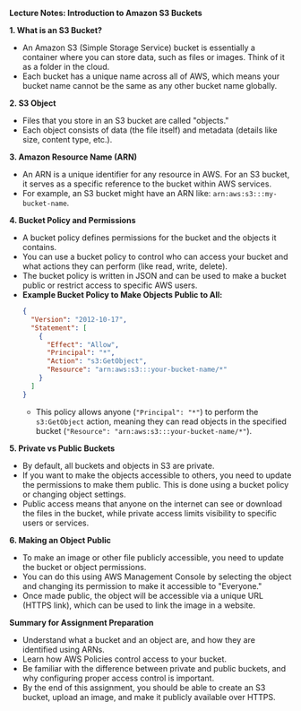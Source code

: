 **Lecture Notes: Introduction to Amazon S3 Buckets**

**1. What is an S3 Bucket?**
   - An Amazon S3 (Simple Storage Service) bucket is essentially a container where you can store data, such as files or images. Think of it as a folder in the cloud.
   - Each bucket has a unique name across all of AWS, which means your bucket name cannot be the same as any other bucket name globally.

**2. S3 Object**
   - Files that you store in an S3 bucket are called "objects."
   - Each object consists of data (the file itself) and metadata (details like size, content type, etc.).

**3. Amazon Resource Name (ARN)**
   - An ARN is a unique identifier for any resource in AWS. For an S3 bucket, it serves as a specific reference to the bucket within AWS services.
   - For example, an S3 bucket might have an ARN like: `arn:aws:s3:::my-bucket-name`.

**4. Bucket Policy and Permissions**
   - A bucket policy defines permissions for the bucket and the objects it contains.
   - You can use a bucket policy to control who can access your bucket and what actions they can perform (like read, write, delete).
   - The bucket policy is written in JSON and can be used to make a bucket public or restrict access to specific AWS users.
   - **Example Bucket Policy to Make Objects Public to All:**
     ```json
     {
       "Version": "2012-10-17",
       "Statement": [
         {
           "Effect": "Allow",
           "Principal": "*",
           "Action": "s3:GetObject",
           "Resource": "arn:aws:s3:::your-bucket-name/*"
         }
       ]
     }
     ```
     - This policy allows anyone (`"Principal": "*"`) to perform the `s3:GetObject` action, meaning they can read objects in the specified bucket (`"Resource": "arn:aws:s3:::your-bucket-name/*"`).

**5. Private vs Public Buckets**
   - By default, all buckets and objects in S3 are private.
   - If you want to make the objects accessible to others, you need to update the permissions to make them public. This is done using a bucket policy or changing object settings.
   - Public access means that anyone on the internet can see or download the files in the bucket, while private access limits visibility to specific users or services.

**6. Making an Object Public**
   - To make an image or other file publicly accessible, you need to update the bucket or object permissions.
   - You can do this using AWS Management Console by selecting the object and changing its permission to make it accessible to "Everyone."
   - Once made public, the object will be accessible via a unique URL (HTTPS link), which can be used to link the image in a website.

**Summary for Assignment Preparation**
   - Understand what a bucket and an object are, and how they are identified using ARNs.
   - Learn how AWS Policies control access to your bucket.
   - Be familiar with the difference between private and public buckets, and why configuring proper access control is important.
   - By the end of this assignment, you should be able to create an S3 bucket, upload an image, and make it publicly available over HTTPS.

